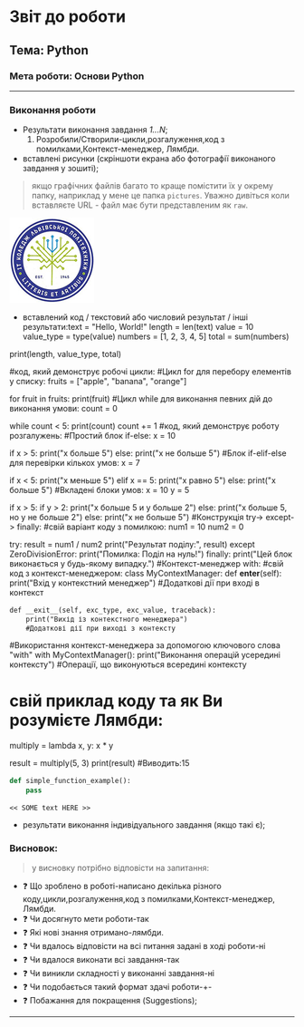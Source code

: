 # Звіт до роботи
## Тема: Python
### Мета роботи: Основи Python
---
### Виконання роботи
- Результати виконання завдання *1...N*;
    1. Розробили/Створили-цикли,розгалуження,код з помилками,Контекст-менеджер, Лямбди.
- вставлені рисунки (скріншоти екрана або фотографії виконаного завдання у зошиті);
> якщо графічних файлів багато то краще помістити їх у окрему папку, наприклад у мене це папка `pictures`. Уважно дивіться коли вставляєте URL - файл має бути представленим як `raw`. 

![alt text](https://github.com/BobasB/it_college/raw/main/reports/pictures/logo-lit.jpg "ІТ Коледж")

- вставлений код / текстовий або числовий результат / інші результати:text = "Hello, World!"
length = len(text)
value = 10
value_type = type(value)
numbers = [1, 2, 3, 4, 5]
total = sum(numbers)

print(length, value_type, total)

#код, який демонструє робочі цикли:
#Цикл for для перебору елементів у списку:
fruits = ["apple", "banana", "orange"]

for fruit in fruits:
    print(fruit)
#Цикл while для виконання певних дій до виконання умови:
count = 0

while count < 5:
    print(count)
    count += 1
#код, який демонструє роботу розгалужень:
#Простий блок if-else:
x = 10

if x > 5:
    print("x больше 5")
else:
    print("x не больше 5")
#Блок if-elif-else для перевірки кількох умов:
x = 7

if x < 5:
    print("x меньше 5")
elif x == 5:
    print("x равно 5")
else:
    print("x больше 5")
#Вкладені блоки умов:
x = 10
y = 5

if x > 5:
    if y > 2:
        print("x больше 5 и y больше 2")
    else:
        print("x больше 5, но y не больше 2")
else:
    print("x не больше 5")
#Конструкція try-> except-> finally:
#свій варіант коду з помилкою:
num1 = 10
num2 = 0

try:
    result = num1 / num2
    print("Результат поділу:", result)
except ZeroDivisionError:
    print("Помилка: Поділ на нуль!")
finally:
    print("Цей блок виконається у будь-якому випадку.")
    #Контекст-менеджер with:
    #свій код з контекст-менеджером:
    class MyContextManager:
    def __enter__(self):
        print("Вхід у контекстний менеджер")
      #Додаткові дії при вході в контекст

    def __exit__(self, exc_type, exc_value, traceback):
        print("Вихід із контекстного менеджера")
        #Додаткові дії при виході з контексту

#Використання контекст-менеджера за допомогою ключового слова "with"
with MyContextManager():
    print("Виконання операцій усередині контексту")
   #Операції, що виконуються всередині контексту
   # свій приклад коду та як Ви розумієте Лямбди:
multiply = lambda x, y: x * y

result = multiply(5, 3)
print(result)  #Виводить:15

```python
def simple_function_example():
    pass
```
```text
<< SOME text HERE >>
```

- результати виконання індивідуального завдання (якщо такі є);

### Висновок: 
> у висновку потрібно відповісти на запитання:
- :question: Що зроблено в роботі-написано декілька різного коду,цикли,розгалуження,код з помилками,Контекст-менеджер, Лямбди.
- :question: Чи досягнуто мети роботи-так
- :question: Які нові знання отримано-лямбди.
- :question: Чи вдалось відповісти на всі питання задані в ході роботи-ні
- :question: Чи вдалося виконати всі завдання-так
- :question: Чи виникли складності у виконанні завдання-ні
- :question: Чи подобається такий формат здачі роботи-+-
- :question: Побажання для покращення (Suggestions);
---